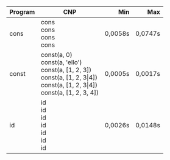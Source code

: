 Program | CNP | Min | Max
--- | --- | ---: | ---:
cons | cons<br/>cons<br/>cons<br/>cons | 0,0058s | 0,0747s
const | const(a, 0)<br/>const(a, 'ello')<br/>const(a, [1, 2, 3])<br/>const(a, [1, 2, 3\|4])<br/>const(a, [1, 2, 3\|4])<br/>const(a, [1, 2, 3, 4]) | 0,0005s | 0,0017s
id | id<br/>id<br/>id<br/>id<br/>id<br/>id<br/>id | 0,0026s | 0,0148s
